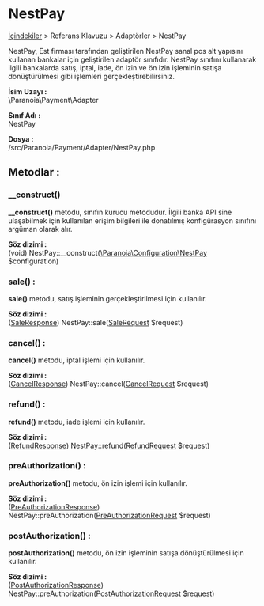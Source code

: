 # NestPay

[İçindekiler](/docs/icindekiler.md) > Referans Klavuzu > Adaptörler > NestPay

NestPay, Est firması tarafından geliştirilen NestPay sanal pos alt yapısını kullanan bankalar için geliştirilen adaptör sınıfıdır. NestPay sınıfını kullanarak ilgili bankalarda satış, iptal, iade, ön izin ve ön izin işleminin satışa dönüştürülmesi gibi işlemleri gerçekleştirebilirsiniz.

**İsim Uzayı :**<br/>
\Paranoia\Payment\Adapter

**Sınıf Adı :**<br/>
NestPay

**Dosya :**<br/>
/src/Paranoia/Payment/Adapter/NestPay.php

## Metodlar :

### __construct()

**__construct()** metodu, sınıfın kurucu metodudur. İlgili banka API sine ulaşabilmek için kullanılan erişim bilgileri ile donatılmış konfigürasyon sınıfını argüman olarak alır.

**Söz dizimi :**<br/>
(void) NestPay::__construct([\Paranoia\Configuration\NestPay](/docs/Configuration/NestPay.md) $configuration)


### sale() :

**sale()** metodu, satış işleminin gerçekleştirilmesi için kullanılır. 

**Söz dizimi :** <br/>
([SaleResponse](/docs/SaleResponse.md)) NestPay::sale([SaleRequest](/docs/SaleRequest.md) $request)

### cancel() :
**cancel()** metodu, iptal işlemi için kullanılır.

**Söz dizimi :**<br/>
([CancelResponse](/docs/CancelResponse.md)) NestPay::cancel([CancelRequest](/docs/CancelRequest.md) $request)

### refund() :
**refund()** metodu, iade işlemi için kullanılır.

**Söz dizimi :**<br/>
([RefundResponse](/docs/RefundResponse.md)) NestPay::refund([RefundRequest](/docs/RefundRequest.md) $request)

### preAuthorization() :
**preAuthorization()** metodu, ön izin işlemi için kullanılır.

**Söz dizimi :**<br/>
([PreAuthorizationResponse](/docs/PreAuthorizationResponse.md)) NestPay::preAuthorization([PreAuthorizationRequest](/docs/PreAuthorizationRequest.md) $request)

### postAuthorization() :
**postAuthorization()** metodu, ön izin işleminin satışa dönüştürülmesi için kullanılır.

**Söz dizimi :**<br/>
([PostAuthorizationResponse](/docs/PostAuthorizationResponse.md)) NestPay::preAuthorization([PostAuthorizationRequest](/docs/PostAuthorizationRequest.md) $request)
